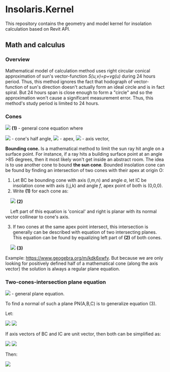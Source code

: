 # Insolaris.Kernel
This repository contains the geometry and model kernel for insolation calculation based on Revit API.

## Math and calculus
### Overview
Mathematical model of calculation method uses right circular conical approximation of sun's vector-function *S(u,v)=p+vg(u)* during 24 hours period. Thus, this method ignores the fact that hodograph of vector-function of sun's direction doesn't actually form an ideal circle and is in fact spiral. But 24 hours span is close enough to form a "circle" and so the approximation won't cause a significant measurement error. Thus, this method's study period is limited to 24 hours.
### Cones
<img src="https://render.githubusercontent.com/render/math?math=\large (l(x-x_1)%2Bm(y-y_1)%2Bn(z-z_1))^2=cos^2(\alpha)(l^{2}%2Bm^{2}%2Bn^{2})((x-x_1)^2%2B(y-y_1)^2%2B(z-z_1)^2)"> **(1)** - general cone equation where

<img src="https://render.githubusercontent.com/render/math?math=\alpha"> - cone's half angle,
<img src="https://render.githubusercontent.com/render/math?math=P(x_1,y_1,z_1)"> - apex,
<img src="https://render.githubusercontent.com/render/math?math=N(l,m,n)"> - axis vector,

**Bounding cone.** Is a mathematical method to limit the sun ray hit angle on a surface point. For instance, if a ray hits a building surface point at an angle >85 degrees, then it most likely won't get inside an abstract room. The idea is to use another cone to bound **the sun cone**. Bounded insolation cone can be found by finding an intersection of two cones with their apex at origin O:

1. Let BC be bounding cone with axis (l,m,n) and angle *a*, let IC be insolation cone with axis (i,j,k) and angle *f*, apex point of both is (0,0,0).
2. Write **(1)** for each cone as:

&nbsp;&nbsp;&nbsp;&nbsp;<img src="https://render.githubusercontent.com/render/math?math=\large (x^2%2By^2%2Bz^2)=\frac{(lx%2Bmy%2Bnz)^2}{cos^2(\alpha)(l^{2}%2Bm^{2}%2Bn^{2})}"> **(2)**

&nbsp;&nbsp;&nbsp;&nbsp;Left part of this equation is 'conical' and right is planar with its normal vector collinear to cone's axis.

3. If two cones at the same apex point intersect, this intersection is generally can be described with equation of two intersecting planes. This equation can be found by equalizing left part of **(2)** of both cones.

&nbsp;&nbsp;&nbsp;&nbsp;<img src="https://render.githubusercontent.com/render/math?math=\large \frac{(lx%2Bmy%2Bnz)^2}{cos^2(\alpha)(l^{2}%2Bm^{2}%2Bn^{2})}=\frac{(ix%2Bjy%2Bkz)^2}{cos^2(f)(i^2%2Bj^2%2Bk^2)}"> **(3)**

Example: https://www.geogebra.org/m/kdk6xwfv. But because we are only looking for positively defined half of a mathematical cone (along the axis vector) the solution is always a regular plane equation.
### Two-cones-intersection plane equation
<img src="https://render.githubusercontent.com/render/math?math=Ax%2BBy%2BCz=0"> - general plane equation.

To find a normal of such a plane PN(A,B,C) is to generalize equation (3). 

Let: 

<img src="https://render.githubusercontent.com/render/math?math=B_1=cos^2(\alpha)(l^{2}%2Bm^{2}%2Bn^{2})">
<img src="https://render.githubusercontent.com/render/math?math=B_2=cos^2(f)(i^{2}%2Bj^{2}%2Bk^{2})">

If axis vectors of BC and IC are unit vector, then both can be simplified as:

<img src="https://render.githubusercontent.com/render/math?math=B_1=cos^2(\alpha)">
<img src="https://render.githubusercontent.com/render/math?math=B_2=cos^2(f)">

Then:

<img src="https://render.githubusercontent.com/render/math?math=\large B_2(lx%2Bmy%2Bnz)^2=B_1(ix%2Bjy%2Bkz)^2">
